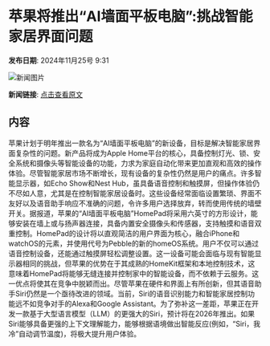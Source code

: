 # 苹果将推出“AI墙面平板电脑”:挑战智能家居界面问题

**发布日期**: 2024年11月25号 9:31

![新闻图片](https://upload.chinaz.com/2024/1125/6386812385440890914882896.png)

**新闻链接**: [点击查看原文](https://www.aibase.com/zh/news/13434)

## 内容

苹果计划于明年推出一款名为“AI墙面平板电脑”的新设备，目标是解决智能家居界面复杂性的问题。新产品将成为Apple Home平台的核心，具备控制灯光、锁、安全系统和摄像头等智能设备的功能，力求为家庭自动化带来更加直观和高效的操作体验。尽管智能家居市场不断增长，现有设备的复杂性仍然是用户的痛点。许多智能显示器，如Echo Show和Nest Hub，虽具备语音控制和触摸屏，但操作体验仍不尽如人意，尤其是在控制智能家居设备时。这些设备经常面临设置繁琐、界面不友好以及语音助手响应不准确的问题，令许多用户选择放弃，转而使用传统的墙壁开关。据报道，苹果的“AI墙面平板电脑”HomePad将采用六英寸的方形设计，能够安装在墙上或与扬声器连接，具备内置安全摄像头和传感器，支持触摸和语音双重控制。HomePad的设计将以直观简洁的用户界面为核心，融合iPhone和watchOS的元素，并使用代号为Pebble的新的homeOS系统。用户不仅可以通过语音控制设备，还能通过触摸屏轻松调整设置。这一设备可能会面临与现有智能显示器相同的挑战，但苹果的优势在于其成熟的HomeKit框架和本地控制技术，这意味着HomePad将能够无缝连接并控制家中的智能设备，而不依赖于云服务。这一优点将使其在竞争中脱颖而出。尽管苹果在硬件和界面上有所创新，但其语音助手Siri仍然是一个亟待改进的领域。当前，Siri的语音识别能力和智能家居控制功能远不如竞争对手的Alexa和Google Assistant。为了弥补这一差距，苹果正在开发一款基于大型语言模型（LLM）的更强大的Siri，预计将在2026年推出。如果Siri能够具备更强的上下文理解能力，能够根据语境做出智能反应(例如，“Siri，我冷”自动调节温度)，将极大提升用户体验。
